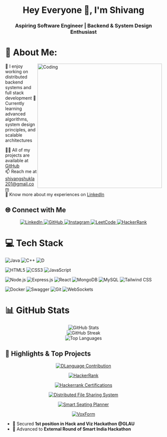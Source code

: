 <h1 align="center">Hey Everyone 👋, I'm Shivang</h1>
<h3 align="center">Aspiring Software Engineer | Backend & System Design Enthusiast</h3>

# 💫 About Me:
<img align="right" alt="Coding" width="400" src="https://raw.githubusercontent.com/shivangshukla7020/shivangshukla7020/master/coding.gif">

🔭 I enjoy working on distributed backend systems and full stack development
🌱 Currently learning advanced algorithms, system design principles, and scalable architectures  

👨‍💻 All of my projects are available at [GitHub](https://github.com/shivangshukla7020)   
📫 Reach me at [shivangshukla201@gmail.com](mailto:shivangshukla201@gmail.com)  
📄 Know more about my experiences on [LinkedIn](https://linkedin.com/in/shivangshukla201)

## 🌐 Connect with Me

<p align="center">
  <a href="https://linkedin.com/in/shivangshukla201" target="_blank">
    <img src="https://img.shields.io/badge/LinkedIn-%230077B5?style=for-the-badge&logo=linkedin&logoColor=white" alt="LinkedIn" />
  </a>
  <a href="https://github.com/shivangshukla7020" target="_blank">
    <img src="https://img.shields.io/badge/GitHub-%2312100E?style=for-the-badge&logo=github&logoColor=white" alt="GitHub" />
  </a>
  <a href="https://www.instagram.com/shivangkumarshukla/" target="_blank">
    <img src="https://img.shields.io/badge/Instagram-%23E4405F?style=for-the-badge&logo=instagram&logoColor=white" alt="Instagram" />
  </a>
  <a href="https://leetcode.com/u/shivangshukla201/" target="_blank">
    <img src="https://img.shields.io/badge/LeetCode-%23333333?style=for-the-badge&logo=leetcode&logoColor=FFA116" alt="LeetCode" />
  </a>
  <a href="https://www.hackerrank.com/profile/shivangshukla201" target="_blank">
    <img src="https://img.shields.io/badge/HackerRank-%232EC866?style=for-the-badge&logo=hackerrank&logoColor=white" alt="HackerRank" />
  </a>
</p>

# 💻 Tech Stack

![Java](https://img.shields.io/badge/Java-%23ED8B00?style=for-the-badge&logo=openjdk&logoColor=white)
![C++](https://img.shields.io/badge/C++-%2300599C?style=for-the-badge&logo=c%2B%2B&logoColor=white)
![D](https://img.shields.io/badge/D-%23007F77?style=for-the-badge&logo=d&logoColor=white)

![HTML5](https://img.shields.io/badge/HTML5-%23E34F26?style=for-the-badge&logo=html5&logoColor=white)
![CSS3](https://img.shields.io/badge/CSS3-%231572B6?style=for-the-badge&logo=css3&logoColor=white)
![JavaScript](https://img.shields.io/badge/JavaScript-%23F7DF1E?style=for-the-badge&logo=javascript&logoColor=black)

![Node.js](https://img.shields.io/badge/Node.js-339933?style=for-the-badge&logo=node.js&logoColor=white)
![Express.js](https://img.shields.io/badge/Express.js-%23404d59?style=for-the-badge&logo=express&logoColor=%2361DAFB)
![React](https://img.shields.io/badge/React-%2320232a?style=for-the-badge&logo=react&logoColor=%2361DAFB)
![MongoDB](https://img.shields.io/badge/MongoDB-%234ea94b?style=for-the-badge&logo=mongodb&logoColor=white)
![MySQL](https://img.shields.io/badge/MySQL-%23000f0f?style=for-the-badge&logo=mysql&logoColor=white)
![Tailwind CSS](https://img.shields.io/badge/Tailwind_CSS-%2338B2AC?style=for-the-badge&logo=tailwind-css&logoColor=white)

![Docker](https://img.shields.io/badge/Docker-%230db7ed?style=for-the-badge&logo=docker&logoColor=white)
![Swagger](https://img.shields.io/badge/Swagger-%23E0E0E0?style=for-the-badge&logo=swagger&logoColor=black)
![Git](https://img.shields.io/badge/Git-%23F05032?style=for-the-badge&logo=git&logoColor=white)
![WebSockets](https://img.shields.io/badge/WebSockets-%233399FF?style=for-the-badge&logo=websocket&logoColor=white)

# 📊 GitHub Stats
<div align="center">
  <!-- General GitHub Stats -->
  <img src="https://github-readme-stats.vercel.app/api?username=shivangshukla7020&theme=react&hide_border=false&include_all_commits=true&count_private=true" alt="GitHub Stats" />

  <br/>

  <!-- GitHub Streak Stats -->
  <img src="https://github-readme-streak-stats.herokuapp.com/?user=shivangshukla7020&theme=react&hide_border=false" alt="GitHub Streak" />

  <br/>

  <!-- Top Languages -->
  <img src="https://github-readme-stats.vercel.app/api/top-langs/?username=shivangshukla7020&theme=react&hide_border=false&include_all_commits=true&count_private=true&layout=compact" alt="Top Languages" />
</div>

## 🌟 Highlights & Top Projects

<div align="center">

<!-- D Language Contribution -->
[![DLanguage Contribution](https://img.shields.io/badge/DLang-Contribution-brightgreen?style=for-the-badge&logo=d&logoColor=white)](https://github.com/dlang/dmd/pull/21151)

<!-- HackerRank Achievements -->
[![HackerRank](https://img.shields.io/badge/HackerRank-5★_Java-blue?style=for-the-badge&logo=hackerrank&logoColor=white)](https://www.hackerrank.com/profile/shivangshukla201)

<!-- Hackerrank Certifications -->
[![Hackerrank Certifications](https://img.shields.io/badge/Hackerrank_Certifications-4-green?style=for-the-badge&logo=java&logoColor=white&cacheSeconds=1)](https://www.hackerrank.com/profile/shivangshukla201)

<!-- Top Projects -->
[![Distributed File Sharing System](https://img.shields.io/badge/Distributed_File_Sharing_System-Java%20%2B%20Distributed%20Systems-orange?style=for-the-badge&logo=java&logoColor=white&cacheSeconds=1)](https://github.com/shivangshukla7020/DistributedFileSharingSystem)

[![Smart Seating Planner](https://img.shields.io/badge/Smart_Seating_Planner-React%20%2B%20Optimization-blue?style=for-the-badge&logo=react&logoColor=white)](https://github.com/shivangshukla7020/SmartSeatingPlanner)

[![VoxForm](https://img.shields.io/badge/VoxForm-Python%20%2B%20ML-lightblue?style=for-the-badge&logo=python&logoColor=white)](https://github.com/shivangshukla7020/VoxForm)

</div>

- 🏅 Secured **1st position in Hack and Viz Hackathon @GLAU**  
- 🌟 Advanced to **External Round of Smart India Hackathon**


